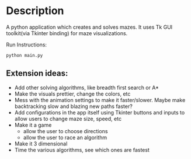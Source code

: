 # Description
A python application which creates and solves mazes. 
It uses Tk GUI toolkit(via Tkinter binding) for maze visualizations.

Run Instructions: 
```
python main.py
```

## Extension ideas:
- Add other solving algorithms, like breadth first search or A*
- Make the visuals prettier, change the colors, etc
- Mess with the animation settings to make it faster/slower. Maybe make backtracking slow and blazing new paths faster?
- Add configurations in the app itself using Tkinter buttons and inputs to allow users to change maze size, speed, etc
- Make it a game 
    - allow the user to choose directions
    - allow the user to race an algorithm
- Make it 3 dimensional
- Time the various algorithms, see which ones are fastest